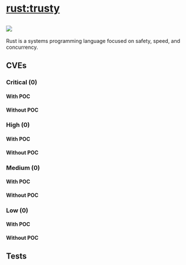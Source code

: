 # [rust:trusty](https://hub.docker.com/_/rust?tab=tags)
![](https://img.shields.io/static/v1?label=tag&message=trusty&color=blue)
---
<p>
Rust is a systems programming language focused on safety, speed, and concurrency.
</p>

## CVEs
### Critical (0)
#### With POC

#### Without POC


### High (0)
#### With POC

#### Without POC


### Medium (0)
#### With POC

#### Without POC


### Low (0)
#### With POC

#### Without POC


## Tests

